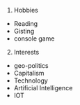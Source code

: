1. Hobbies
* Reading
* Gisting
* console game

2. Interests
* geo-politics
* Capitalism
* Technology
* Artificial Intelligence
* IOT

